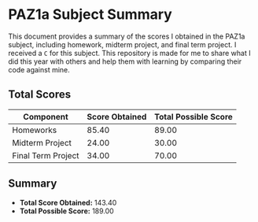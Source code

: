 # PAZ1a Subject Summary

This document provides a summary of the scores I obtained in the PAZ1a subject, including homework, midterm project, and final term project. I received a `C` for this subject. This repository is made for me to share what I did this year with others and help them with learning by comparing their code against mine.

## Total Scores

| Component          | Score Obtained | Total Possible Score |
| ------------------ | -------------- | -------------------- |
| Homeworks          | 85.40          | 89.00                |
| Midterm Project    | 24.00          | 30.00                |
| Final Term Project | 34.00          | 70.00                |

## Summary

- **Total Score Obtained:** 143.40
- **Total Possible Score:** 189.00
